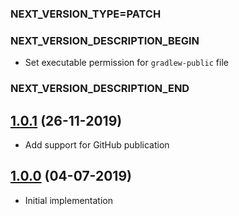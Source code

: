 ### NEXT_VERSION_TYPE=PATCH
### NEXT_VERSION_DESCRIPTION_BEGIN
* Set executable permission for `gradlew-public` file
### NEXT_VERSION_DESCRIPTION_END
## [1.0.1]() (26-11-2019)

* Add support for GitHub publication

## [1.0.0]() (04-07-2019)

* Initial implementation